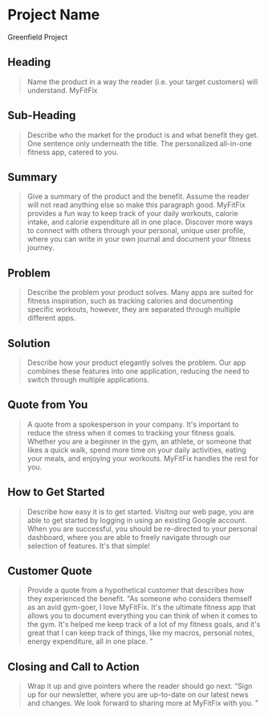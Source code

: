 # Project Name
Greenfield Project 

## Heading
  > Name the product in a way the reader (i.e. your target customers) will understand.
  MyFitFix

## Sub-Heading
  > Describe who the market for the product is and what benefit they get. One sentence only underneath the title. 
 The personalized all-in-one fitness app, catered to you. 
## Summary
  > Give a summary of the product and the benefit. Assume the reader will not read anything else so make this paragraph good.
  MyFitFix provides a fun way to keep track of your daily workouts, calorie intake, and calorie expenditure all in one place. Discover more ways to connect with others through your personal, unique user profile, where you can write in your own journal and document your fitness journey. 

## Problem
  > Describe the problem your product solves.
  Many apps are suited for fitness inspiration, such as tracking calories and documenting specific workouts, however, they are separated through multiple different apps. 
## Solution
  > Describe how your product elegantly solves the problem.
 Our app combines these features into one application, reducing the need to switch through multiple applications. 
## Quote from You
  > A quote from a spokesperson in your company.
  It's important to reduce the stress when it comes to tracking your fitness goals. Whether you are a beginner in the gym, an athlete, or someone that likes a quick walk, spend more time on your daily activities, eating your meals, and enjoying your workouts. MyFitFix handles the rest for you. 
## How to Get Started
  > Describe how easy it is to get started.
  Visitng our web page, you are able to get started by logging in using an existing Google account. When you are successful, you should be re-directed to your personal dashboard, where you are able to freely navigate through our selection of features. It's that simple!

## Customer Quote
  > Provide a quote from a hypothetical customer that describes how they experienced the benefit.
  "As someone who considers themself as an avid gym-goer, I love MyFitFix. It's the ultimate fitness app that allows you to document everything you can think of when it comes to the gym. It's helped me keep track of a lot of my fitness goals, and it's great that I can keep track of things, like my macros, personal notes, energy expenditure, all in one place. "

## Closing and Call to Action
  > Wrap it up and give pointers where the reader should go next.
  “Sign up for our newsletter, where you are up-to-date on our latest news and changes. We look forward to sharing more at MyFitFix with you. ”